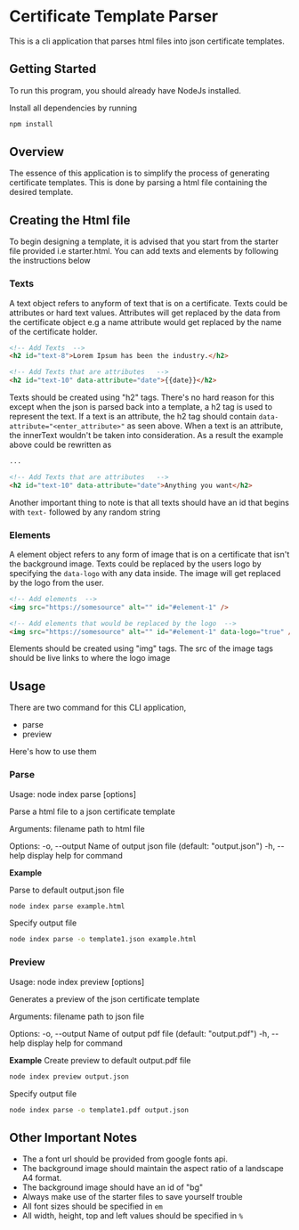 # Certificate Template Parser

This is a cli application that parses html files into json certificate templates.

## Getting Started

To run this program, you should already have NodeJs installed.

Install all dependencies by running

```bash
npm install
```

## Overview

The essence of this application is to simplify the process of generating certificate templates. This is done by parsing a html file containing the desired template.

## Creating the Html file

To begin designing a template, it is advised that you start from the starter file provided i.e starter.html. You can add texts and elements by following the instructions below

### Texts

A text object refers to anyform of text that is on a certificate. Texts could be attributes or hard text values. Attributes will get replaced by the data from the certificate object e.g a name attribute would get replaced by the name of the certificate holder.

```html
<!-- Add Texts  -->
<h2 id="text-8">Lorem Ipsum has been the industry.</h2>

<!-- Add Texts that are attributes   -->
<h2 id="text-10" data-attribute="date">{{date}}</h2>
```

Texts should be created using "h2" tags. There's no hard reason for this except when the json is parsed back into a template, a h2 tag is used to represent the text. If a text is an attribute, the h2 tag should contain `data-attribute="<enter_attribute>"` as seen above. When a text is an attribute, the innerText wouldn't be taken into consideration. As a result the example above could be rewritten as

```html
...

<!-- Add Texts that are attributes   -->
<h2 id="text-10" data-attribute="date">Anything you want</h2>
```

Another important thing to note is that all texts should have an id that begins with
`text-` followed by any random string

### Elements

A element object refers to any form of image that is on a certificate that isn't the background image. Texts could be replaced by the users logo by specifying the `data-logo` with any data inside. The image will get replaced by the logo from the user.

```html
<!-- Add elements  -->
<img src="https://somesource" alt="" id="#element-1" />

<!-- Add elements that would be replaced by the logo  -->
<img src="https://somesource" alt="" id="#element-1" data-logo="true" />
```

Elements should be created using "img" tags. The src of the image tags should be live links to where the logo image

## Usage

There are two command for this CLI application,

- parse
- preview

Here's how to use them

### Parse

Usage: node index parse [options] <filename>

Parse a html file to a json certificate template

Arguments:
filename path to html file

Options:
-o, --output <output> Name of output json file (default: "output.json")
-h, --help display help for command

**Example**

Parse to default output.json file

```bash
node index parse example.html
```

Specify output file

```bash
node index parse -o template1.json example.html
```

### Preview

Usage: node index preview [options] <filename>

Generates a preview of the json certificate template

Arguments:
filename path to json file

Options:
-o, --output <output> Name of output pdf file (default: "output.pdf")
-h, --help display help for command

**Example**
Create preview to default output.pdf file

```bash
node index preview output.json
```

Specify output file

```bash
node index parse -o template1.pdf output.json
```

## Other Important Notes

- The a font url should be provided from google fonts api.
- The background image should maintain the aspect ratio of a landscape A4 format.
- The background image should have an id of "bg"
- Always make use of the starter files to save yourself trouble
- All font sizes should be specified in `em`
- All width, height, top and left values should be specified in `%`
